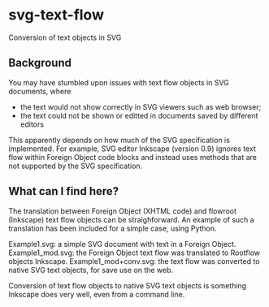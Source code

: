 # svg-text-flow
Conversion of text objects in SVG 

## Background

You may have stumbled upon issues with text flow objects in SVG documents, where
 * the text would not show correctly in SVG viewers such as web browser;
 * the text could not be shown or editted in documents saved by different editors

This apparently depends on how much of the SVG specification is implemented. For example, SVG editor Inkscape (version 0.9) ignores text flow within Foreign Object code blocks and instead uses methods that are not supported by the SVG specification. 

## What can I find here?

The translation between Foreign Object (XHTML code) and flowroot (Inkscape) text flow objects can be straighforward. An example of such a translation has been included for a simple case, using Python.

Example1.svg: a simple SVG document with text in a Foreign Object.
Example1_mod.svg: the Foreign Object text flow was translated to Rootflow objects Inkscape. 
Example1_mod+conv.svg: the text flow was converted to native SVG text objects, for save use on the web.

Conversion of text flow objects to native SVG text objects is something Inkscape does very well, even from a command line.


